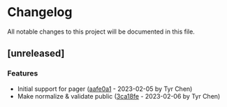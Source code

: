 # Changelog

All notable changes to this project will be documented in this file.

## [unreleased]

### Features

- Initial support for pager ([aafe0a1](aafe0a129eea30185cad4e00d3ccebc269b83ee3) - 2023-02-05 by Tyr Chen)
- Make normalize & validate public ([3ca18fe](3ca18fe582ba57c3701d8d88e46b1e81e26cd196) - 2023-02-06 by Tyr Chen)

<!-- generated by git-cliff -->
